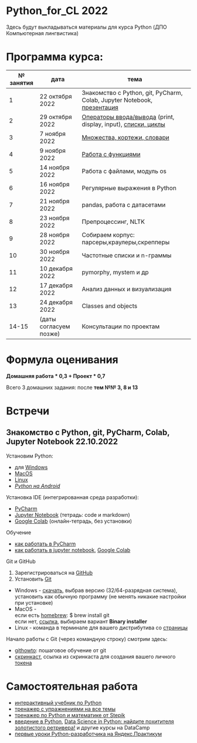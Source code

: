 # Python_for_CL 2022

Здесь будут выкладываться материалы для курса Python (ДПО Компьютерная лингвистика)

# Программа курса: 

<table>
<thead>
<tr>
<th>№ занятия</th>
<th>дата</th>
<th>тема</th>
</tr>
</thead>
<tbody>
<tr>
<td>1</td>
<td>22 октября 2022</td>
<td>Знакомство с Python, git, PyCharm, Colab, Jupyter Notebook, <a href="https://github.com/AnnSenina/Python_for_CL/blob/main/slides/Python_CL_2022.pdf">презентация</a></td>
<tr>
<td>2</td>
<td>29 октября 2022</td>
<td><a href="https://github.com/AnnSenina/Python_for_CL/blob/main/notebooks/Python_2_Intro.ipynb">Операторы ввода/вывода</a> (print, display, input), <a href="https://github.com/AnnSenina/Python_for_CL/blob/main/notebooks/Python_3_if%2C_while_%20%D1%81%20%D0%B4%D0%BE%D0%BF%D0%BE%D0%BB%D0%BD%D0%B5%D0%BD%D0%B8%D1%8F%D0%BC%D0%B8.ipynb">списки, циклы</a></td>
<tr>
<td>3</td>
<td>7 ноября 2022</td>
<td><a href="https://github.com/AnnSenina/Python_for_CL/blob/main/notebooks/Python_4_list%2C%20tuple%2C%20set%2C%20dict_%D1%81%20%D0%B4%D0%BE%D0%BF%D0%BE%D0%BB%D0%BD%D0%B5%D0%BD%D0%B8%D1%8F%D0%BC%D0%B8.ipynb">Множества, кортежи, словари</a></td>
<tr>
<td>4</td>
<td>9 ноября 2022</td>
<td><a href="https://github.com/AnnSenina/Python_for_CL/blob/main/notebooks/Python_5_Functions.ipynb">Работа с функциями</a></td>
<tr>
<td>5</td>
<td>14 ноября 2022</td>
<td>Работа с файлами, модуль os</td>
<tr>
<td>6</td>
<td>16 ноября 2022</td>
<td>Регулярные выражения в Python</td>
<tr>
<td>7</td>
<td>21 ноября 2022</td>
<td>pandas, работа с датасетами</td>
<tr>
<td>8</td>
<td>23 ноября 2022</td>
<td>Препроцессинг, NLTK</td>
<tr>
<td>9</td>
<td>28 ноября 2022</td>
<td>Собираем корпус: парсеры,краулеры,скрепперы</td>
<tr>
<td>10</td>
<td>30 ноября 2022</td>
<td>Частотные списки и n-граммы</td>
<tr>
<td>11</td>
<td>10 декабря 2022</td>
<td>pymorphy, mystem и др</td>
<tr>
<td>12</td>
<td>17 декабря 2022</td>
<td>Анализ данных и визуализация</td>
<tr>
<td>13</td>
<td>24 декабря 2022</td>
<td>Classes and objects</td>
<tr>
<td>14-15</td>
<td>(даты согласуем позже)</td>
<td>Консультации по проектам</td>
<table>

# Формула оценивания

**Домашняя работа * 0,3 + Проект * 0,7**

Всего 3 домашних задания: после **тем №№ 3, 8 и 13**

# Встречи

## Знакомство с Python, git, PyCharm, Colab, Jupyter Notebook 22.10.2022
Установим Python:

- для [Windows](https://www.python.org/downloads/windows/)
- [MacOS](https://www.python.org/downloads/macos/)
- [Linux](https://www.python.org/downloads/source/)
- *[Python на Android](https://pythonru.com/baza-znanij/python-na-android)*

Установка IDE (интегрированная среда разработки):
- [PyCharm](www.jetbrains.com/pycharm/download/)
- [Jupyter Notebook](https://jupyter.org/install) (тетрадь: code и markdown)
- [Google Colab](https://colab.research.google.com) (онлайн-тетрадь, без установки)

Обучение
- [как работать в PyCharm](https://py-charm.blogspot.com/2017/09/blog-post.html)
- [как работать в jupyter notebook](https://devpractice.ru/python-lesson-6-work-in-jupyter-notebook/), [Google Colab](https://towardsdatascience.com/getting-started-with-google-colab-f2fff97f594c)

Git и GitHub
1. Зарегистрироваться на [GitHub](https://github.com)
2. Установить [Git](https://git-scm.com/downloads)

- Windows - [скачать](https://git-scm.com/download/win), выбрав версию (32/64-разрядная система), установить как обычную программу (не менять никакие настройки при установке)  
- MacOS -  
если есть [homebrew](https://brew.sh): $ brew install git  
если нет, [ссылка](https://git-scm.com/download/mac), выбираем вариант **Binary installer**  
- Linux - команда в терминале для вашего дистрибутива со [страницы](https://git-scm.com/download/linux)  

Начало работы с Git (через командную строку) смотрим здесь:
- [githowto](https://githowto.com/ru): пошаговое обучение от git
- [скринкаст](https://youtu.be/piq5dSX7hL0), ссылка из скринкаста для создания вашего личного [токена](https://github.com/settings/tokens/new)

# Самостоятельная работа
- [интерактивный учебник по Python](https://snakify.org/ru)
- [тренажер с упражнениями на все темы](https://www.w3resource.com/python-exercises/)
- [тренажер по Python и математике от Stepik](https://stepik.org/course/3356/promo#toc)
- [введение в Python](https://app.datacamp.com/learn/courses/intro-to-python-for-data-science), [Data Science in Python: найдите похитителя золотистого ретривера!](https://app.datacamp.com/learn/courses/introduction-to-data-science-in-python) и другие курсы на DataCamp
- [первые уроки Python-разработчика на Яндекс.Практикум](https://practicum.yandex.ru/profile/backend-developer/)
